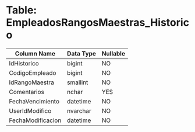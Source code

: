 # Table: EmpleadosRangosMaestras_Historico

| Column Name | Data Type | Nullable |
|-------------|-----------|----------|
| IdHistorico | bigint | NO |
| CodigoEmpleado | bigint | NO |
| IdRangoMaestra | smallint | NO |
| Comentarios | nchar | YES |
| FechaVencimiento | datetime | NO |
| UserIdModifico | nvarchar | NO |
| FechaModificacion | datetime | NO |
